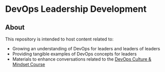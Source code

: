 # DevOps Leadership Development

## About
This repository is intended to host content related to:
- Growing an understanding of DevOps for leaders and leaders of leaders
- Providing tangible examples of DevOps concepts for leaders
- Materials to enhance conversations related to the [DevOps Culture & Mindset Course](https://www.coursera.org/learn/devops-culture-and-mindset/home/info)
